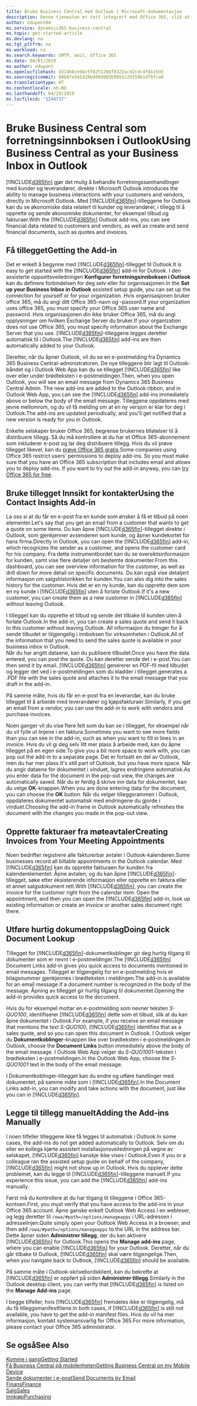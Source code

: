 ```yaml
---
title: Bruke Business Central med Outlook | Microsoft-dokumentasjon
description: Denne tjenesten er tett integrert med Office 365, slik at du kan behandle alle forretningssamhandlinger og e-postmeldinger med kunder og leverandører direkte i Outlook.
author: edupont04
ms.service: dynamics365-business-central
ms.topic: get-started-article
ms.devlang: na
ms.tgt_pltfrm: na
ms.workload: na
ms.search.keywords: SMTP, mail, Office 365
ms.date: 04/01/2019
ms.author: edupont
ms.openlocfilehash: d314b8ce94c5f8251298f0322acd2cdc4f6b15d5
ms.sourcegitcommit: 60b87e5eb32bb408dd65b9855c29159b1dfbfca8
ms.translationtype: HT
ms.contentlocale: nb-NO
ms.lasthandoff: 04/29/2019
ms.locfileid: "1246737"
---
```

# <a name="using-business-central-as-your-business-inbox-in-outlook"></a><span data-ttu-id="ed55f-103">Bruke Business Central som forretningsinnboksen i Outlook</span><span class="sxs-lookup"><span data-stu-id="ed55f-103">Using Business Central as your Business Inbox in Outlook</span></span>
[!INCLUDE[d365fin](includes/d365fin_md.md)] <span data-ttu-id="ed55f-104">gjør det mulig å behandle forretningssamhandlinger med kunder og leverandører, direkte i Microsoft Outlook.</span><span class="sxs-lookup"><span data-stu-id="ed55f-104">introduces the ability to manage business interactions with your customers and vendors, directly in Microsoft Outlook.</span></span> <span data-ttu-id="ed55f-105">Med [!INCLUDE[d365fin](includes/d365fin_md.md)]-tilleggene for Outlook kan du se økonomiske data relatert til kunder og leverandører, i tillegg til å opprette og sende økonomiske dokumenter, for eksempel tilbud og fakturaer.</span><span class="sxs-lookup"><span data-stu-id="ed55f-105">With the [!INCLUDE[d365fin](includes/d365fin_md.md)] Outlook add-ins, you can see financial data related to customers and vendors, as well as create and send financial documents, such as quotes and invoices.</span></span>  

## <a name="getting-the-add-in"></a><span data-ttu-id="ed55f-106">Få tillegget</span><span class="sxs-lookup"><span data-stu-id="ed55f-106">Getting the Add-in</span></span>
<span data-ttu-id="ed55f-107">Det er enkelt å begynne med [!INCLUDE[d365fin](includes/d365fin_md.md)]-tillegget til Outlook.</span><span class="sxs-lookup"><span data-stu-id="ed55f-107">It is easy to get started with the [!INCLUDE[d365fin](includes/d365fin_md.md)] add-in for Outlook.</span></span> <span data-ttu-id="ed55f-108">I den assisterte oppsettsveiledningen **Konfigurer forretningsinnboksen i Outlook** kan du definere forbindelsen for deg selv eller for organisasjonen.</span><span class="sxs-lookup"><span data-stu-id="ed55f-108">In the **Set up your Business Inbox in Outlook** assisted setup guide, you can set up the connection for yourself or for your organization.</span></span> <span data-ttu-id="ed55f-109">Hvis organisasjonen bruker office 365, må du angi ditt Office 365-navn og -passord.</span><span class="sxs-lookup"><span data-stu-id="ed55f-109">If your organization uses office 365, you must specify your Office 365 user name and password.</span></span> <span data-ttu-id="ed55f-110">Hvis organisasjonen din ikke bruker Office 365, må du angi opplysninger om hvilken Exchange Server du bruker.</span><span class="sxs-lookup"><span data-stu-id="ed55f-110">If your organization does not use Office 365, you must specify information about the Exchange Server that you use.</span></span> <span data-ttu-id="ed55f-111">[!INCLUDE[d365fin](includes/d365fin_md.md)]-tilleggene legges deretter automatisk til i Outlook.</span><span class="sxs-lookup"><span data-stu-id="ed55f-111">The [!INCLUDE[d365fin](includes/d365fin_md.md)] add-ins are then automatically added to your Outlook.</span></span>  

<span data-ttu-id="ed55f-112">Deretter, når du åpner Outlook, vil du se en e-postmelding fra Dynamics 365 Business Central-administratoren. De nye tilleggene blir lagt til Outlook-båndet og i Outlook Web App kan du se tillegget [!INCLUDE[d365fin](includes/d365fin_md.md)] like over eller under brødteksten i e-postmeldingen.</span><span class="sxs-lookup"><span data-stu-id="ed55f-112">Then, when you open Outlook, you will see an email message from Dynamics 365 Business Central Admin. The new add-ins are added to the Outlook ribbon, and in Outlook Web App, you can see the [!INCLUDE[d365fin](includes/d365fin_md.md)] add-ins immediately above or below the body of the email message.</span></span> <span data-ttu-id="ed55f-113">Tilleggene oppdateres med jevne mellomrom, og du vil få melding om at en ny versjon er klar for deg i Outlook.</span><span class="sxs-lookup"><span data-stu-id="ed55f-113">The add-ins are updated periodically, and you'll get notified that a new version is ready for you in Outlook.</span></span>  

<span data-ttu-id="ed55f-114">Enkelte selskaper bruker Office 365, begrense brukernes tillatelser til å distribuere tillegg. Så du må kontrollere at du har et Office 365-abonnement som inkluderer e-post og lar deg distribuere tillegg. Hvis du vil prøve tillegget likevel, kan du [prøve Office 365 gratis](https://products.office.com/try).</span><span class="sxs-lookup"><span data-stu-id="ed55f-114">Some companies using Office 365 restrict users’ permissions to deploy add-ins. So you must make sure that you have an Office 365 subscription that includes email and allows you to deploy add-ins. If you want to try out the add-in anyway, you can [try Office 365 for free](https://products.office.com/try).</span></span>  

## <a name="using-the-contact-insights-add-in"></a><span data-ttu-id="ed55f-115">Bruke tillegget Innsikt for kontakter</span><span class="sxs-lookup"><span data-stu-id="ed55f-115">Using the Contact Insights Add-in</span></span>
<span data-ttu-id="ed55f-116">La oss si at du får en e-post fra en kunde som ønsker å få et tilbud på noen elementer.</span><span class="sxs-lookup"><span data-stu-id="ed55f-116">Let's say that you get an email from a customer that wants to get a quote on some items.</span></span> <span data-ttu-id="ed55f-117">Du kan åpne [!INCLUDE[d365fin](includes/d365fin_md.md)]-tillegget direkte i Outlook, som gjenkjenner avsenderen som kunde, og åpner kundekortet for hans firma.</span><span class="sxs-lookup"><span data-stu-id="ed55f-117">Directly in Outlook, you can open the [!INCLUDE[d365fin](includes/d365fin_md.md)] add-in, which recognizes the sender as a customer, and opens the customer card for his company.</span></span> <span data-ttu-id="ed55f-118">Fra dette instrumentbordet kan du se oversiktsinformasjon for kunden, samt vise flere detaljer om bestemte dokumenter.</span><span class="sxs-lookup"><span data-stu-id="ed55f-118">From this dashboard, you can see overview information for the customer, as well as drill down for more detail on specific documents.</span></span> <span data-ttu-id="ed55f-119">Du kan også vise detaljert informasjon om salgshistorikken for kunden.</span><span class="sxs-lookup"><span data-stu-id="ed55f-119">You can also dig into the sales history for the customer.</span></span> <span data-ttu-id="ed55f-120">Hvis det er en ny kunde, kan du opprette dem som en ny kunde i [!INCLUDE[d365fin](includes/d365fin_md.md)] uten å forlate Outlook.</span><span class="sxs-lookup"><span data-stu-id="ed55f-120">If it's a new customer, you can create them as a new customer in [!INCLUDE[d365fin](includes/d365fin_md.md)] without leaving Outlook.</span></span>  

<span data-ttu-id="ed55f-121">I tillegget kan du opprette et tilbud og sende det tilbake til kunden uten å forlate Outlook.</span><span class="sxs-lookup"><span data-stu-id="ed55f-121">In the add-in, you can create a sales quote and send it back to this customer without leaving Outlook.</span></span> <span data-ttu-id="ed55f-122">All informasjon du trenger for å sende tilbudet er tilgjengelig i innboksen for virksomheten i Outlook.</span><span class="sxs-lookup"><span data-stu-id="ed55f-122">All of the information that you need to send the sales quote is available in your business inbox in Outlook.</span></span>  
<span data-ttu-id="ed55f-123">Når du har angitt dataene, kan du publisere tilbudet.</span><span class="sxs-lookup"><span data-stu-id="ed55f-123">Once you have the data entered, you can post the quote.</span></span> <span data-ttu-id="ed55f-124">Du kan deretter sende det i e-post.</span><span class="sxs-lookup"><span data-stu-id="ed55f-124">You can then send it by email.</span></span> [!INCLUDE[d365fin](includes/d365fin_md.md)] <span data-ttu-id="ed55f-125">genererer en PDF-fil med tilbudet og legger det ved i e-postmeldingen som du kladder i tillegget.</span><span class="sxs-lookup"><span data-stu-id="ed55f-125">generates a .PDF file with the sales quote and attaches it to the email message that you draft in the add-in.</span></span>  

<span data-ttu-id="ed55f-126">På samme måte, hvis du får en e-post fra en leverandør, kan du bruke tillegget til å arbeide med leverandører og kjøpsfakturaer.</span><span class="sxs-lookup"><span data-stu-id="ed55f-126">Similarly, if you get an email from a vendor, you can use the add-in to work with vendors and purchase invoices.</span></span>  

<span data-ttu-id="ed55f-127">Noen ganger vil du vise flere felt som du kan se i tillegget, for eksempel når du vil fylle ut linjene i en faktura.</span><span class="sxs-lookup"><span data-stu-id="ed55f-127">Sometimes you want to see more fields than you can see in the add-in, such as when you want to fill in lines in an invoice.</span></span> <span data-ttu-id="ed55f-128">Hvis du vil gi deg selv litt mer plass å arbeide med, kan du åpne tillegget på en egen side.</span><span class="sxs-lookup"><span data-stu-id="ed55f-128">To give you a bit more space to work with, you can pop out the add-in to a separate page.</span></span> <span data-ttu-id="ed55f-129">Det er fortsatt en del av Outlook, men du har mer plass.</span><span class="sxs-lookup"><span data-stu-id="ed55f-129">It's still part of Outlook, but you have more space.</span></span> <span data-ttu-id="ed55f-130">Når du angir dataene for dokumentet i vinduet, lagres endringene automatisk.</span><span class="sxs-lookup"><span data-stu-id="ed55f-130">As you enter data for the document in the pop-out view, the changes are automatically saved.</span></span> <span data-ttu-id="ed55f-131">Når du er ferdig å skrive inn data for dokumentet, kan du velge **OK**-knappen.</span><span class="sxs-lookup"><span data-stu-id="ed55f-131">When you are done entering data for the document, you can choose the **OK** button.</span></span> <span data-ttu-id="ed55f-132">Når du velger tilleggsrammen i Outlook, oppdateres dokumentet automatisk med endringene du gjorde i vinduet.</span><span class="sxs-lookup"><span data-stu-id="ed55f-132">Choosing the add-in frame in Outlook automatically refreshes the document with the changes you made in the pop-out view.</span></span>  

## <a name="creating-invoices-from-your-meeting-appointments"></a><span data-ttu-id="ed55f-133">Opprette fakturaer fra møteavtaler</span><span class="sxs-lookup"><span data-stu-id="ed55f-133">Creating Invoices from Your Meeting Appointments</span></span>
<span data-ttu-id="ed55f-134">Noen bedrifter registrere alle fakturerbar avtaler i Outlook-kalenderen.</span><span class="sxs-lookup"><span data-stu-id="ed55f-134">Some businesses record all billable appointments in the Outlook calendar.</span></span> <span data-ttu-id="ed55f-135">Med [!INCLUDE[d365fin](includes/d365fin_md.md)] kan du opprette fakturaen for kunden fra kalenderelementet: Åpne avtalen, og du kan åpne [!INCLUDE[d365fin](includes/d365fin_md.md)]-tillegget, søke etter eksisterende informasjon eller opprette en faktura eller et annet salgsdokument rett.</span><span class="sxs-lookup"><span data-stu-id="ed55f-135">With [!INCLUDE[d365fin](includes/d365fin_md.md)], you can create the invoice for the customer right from the calendar item: Open the appointment, and then you can open the [!INCLUDE[d365fin](includes/d365fin_md.md)] add-in, look up existing information or create an invoice or another sales document right there.</span></span>  

## <a name="doing-quick-document-lookup"></a><span data-ttu-id="ed55f-136">Utføre hurtig dokumentoppslag</span><span class="sxs-lookup"><span data-stu-id="ed55f-136">Doing Quick Document Lookup</span></span>
<span data-ttu-id="ed55f-137">Tillegget for [!INCLUDE[d365fin](includes/d365fin_md.md)]-dokumentkoblinger gir deg hurtig tilgang til dokumenter som er nevnt i e-postmeldinger.</span><span class="sxs-lookup"><span data-stu-id="ed55f-137">The [!INCLUDE[d365fin](includes/d365fin_md.md)] Document Links add-in gives you quick access to documents mentioned in email messages.</span></span> <span data-ttu-id="ed55f-138">Tillegget er tilgjengelig for en e-postmelding hvis et bilagsnummer gjenkjennes i brødteksten i meldingen.</span><span class="sxs-lookup"><span data-stu-id="ed55f-138">The add-in is available for an email message if a document number is recognized in the body of the message.</span></span> <span data-ttu-id="ed55f-139">Åpning av tillegget gir hurtig tilgang til dokumentet.</span><span class="sxs-lookup"><span data-stu-id="ed55f-139">Opening the add-in provides quick access to the document.</span></span>  

<span data-ttu-id="ed55f-140">Hvis du for eksempel mottar en e-postmelding som nevner teksten *S-QUO100*, identifiserer [!INCLUDE[d365fin](includes/d365fin_md.md)] dette som et tilbud, slik at du kan åpne dokumentet i Outlook.</span><span class="sxs-lookup"><span data-stu-id="ed55f-140">For example, if you receive an email message that mentions the text *S-QUO100*, [!INCLUDE[d365fin](includes/d365fin_md.md)] identifies that as a sales quote, and so you can open this document in Outlook.</span></span> <span data-ttu-id="ed55f-141">I Outlook velger du **Dokumentkoblinger**-knappen like over brødteksten i e-postmeldingen.</span><span class="sxs-lookup"><span data-stu-id="ed55f-141">In Outlook, choose the **Document Links** button immediately above the body of the email message.</span></span> <span data-ttu-id="ed55f-142">I Outlook Web App velger du *S-QUO1001*-teksten i brødteksten i e-postmeldingen.</span><span class="sxs-lookup"><span data-stu-id="ed55f-142">In the Outlook Web App, choose the *S-QUO1001* text in the body of the email message.</span></span>  

<span data-ttu-id="ed55f-143">I Dokumentkoblinger-tillegget kan du endre og utføre handlinger med dokumentet, på samme måte som i [!INCLUDE[d365fin](includes/d365fin_md.md)].</span><span class="sxs-lookup"><span data-stu-id="ed55f-143">In the Document Links add-in, you can modify and take actions with the document, just like you can in [!INCLUDE[d365fin](includes/d365fin_md.md)].</span></span>

## <a name="adding-the-add-ins-manually"></a><span data-ttu-id="ed55f-144">Legge til tillegg manuelt</span><span class="sxs-lookup"><span data-stu-id="ed55f-144">Adding the Add-ins Manually</span></span>
<span data-ttu-id="ed55f-145">I noen tilfeller tilleggene ikke få legges til automatisk i Outlook.</span><span class="sxs-lookup"><span data-stu-id="ed55f-145">In some cases, the add-ins do not get added automatically to Outlook.</span></span> <span data-ttu-id="ed55f-146">Selv om du eller en kollega kjørte assistert installasjonsveiledningen på vegne av selskapet, [!INCLUDE[d365fin](includes/d365fin_md.md)] kanskje ikke vises i Outlook.</span><span class="sxs-lookup"><span data-stu-id="ed55f-146">Even if you or a colleague ran the assisted setup guide on behalf of the company, [!INCLUDE[d365fin](includes/d365fin_md.md)] might not show up in Outlook.</span></span> <span data-ttu-id="ed55f-147">Hvis du opplever dette problemet, kan du legge til [!INCLUDE[d365fin](includes/d365fin_md.md)]-tilleggene manuelt.</span><span class="sxs-lookup"><span data-stu-id="ed55f-147">If you experience this issue, you can add the [!INCLUDE[d365fin](includes/d365fin_md.md)] add-ins manually.</span></span>  

<span data-ttu-id="ed55f-148">Først må du kontrollere at du har tilgang til tilleggene i Office 365-kontoen.</span><span class="sxs-lookup"><span data-stu-id="ed55f-148">First, you must verify that you have access to the add-ins in your Office 365 account.</span></span> <span data-ttu-id="ed55f-149">Åpne ganske enkelt Outlook Web Access i en webleser, og legg deretter til `/owa/#path=/options/manageapps` i URL-adressen i adresselinjen.</span><span class="sxs-lookup"><span data-stu-id="ed55f-149">Quite simply open your Outlook Web Access in a browser, and then add `/owa/#path=/options/manageapps` to the URL in the address bar.</span></span> <span data-ttu-id="ed55f-150">Dette åpner siden **Administrer tillegg**, der du kan aktivere [!INCLUDE[d365fin](includes/d365fin_md.md)] for Outlook.</span><span class="sxs-lookup"><span data-stu-id="ed55f-150">This opens the **Manage add-ins** page, where you can enable [!INCLUDE[d365fin](includes/d365fin_md.md)] for your Outlook.</span></span> <span data-ttu-id="ed55f-151">Deretter, når du går tilbake til Outlook, [!INCLUDE[d365fin](includes/d365fin_md.md)] skal være tilgjengelige.</span><span class="sxs-lookup"><span data-stu-id="ed55f-151">Then, when you navigate back to Outlook, [!INCLUDE[d365fin](includes/d365fin_md.md)] should be available.</span></span>  

<span data-ttu-id="ed55f-152">På samme måte i Outlook-skrivebordsklient, kan du bekrefte at [!INCLUDE[d365fin](includes/d365fin_md.md)] er oppført på siden **Administrer tillegg**.</span><span class="sxs-lookup"><span data-stu-id="ed55f-152">Similarly in the Outlook desktop client, you can verify that [!INCLUDE[d365fin](includes/d365fin_md.md)] is listed on the **Manage Add-ins** page.</span></span>  

<span data-ttu-id="ed55f-153">I begge tilfeller, hvis [!INCLUDE[d365fin](includes/d365fin_md.md)] fremdeles ikke er tilgjengelig, må du få tilleggsmanifestfilene.</span><span class="sxs-lookup"><span data-stu-id="ed55f-153">In both cases, if [!INCLUDE[d365fin](includes/d365fin_md.md)] is still not available, you have to get the add-in manifest files.</span></span> <span data-ttu-id="ed55f-154">Hvis du vil ha mer informasjon, kontakt systemansvarlig for Office 365.</span><span class="sxs-lookup"><span data-stu-id="ed55f-154">For more information, please contact your Office 365 administrator.</span></span>

## <a name="see-also"></a><span data-ttu-id="ed55f-155">Se også</span><span class="sxs-lookup"><span data-stu-id="ed55f-155">See Also</span></span>

[<span data-ttu-id="ed55f-156">Komme i gang</span><span class="sxs-lookup"><span data-stu-id="ed55f-156">Getting Started</span></span>](product-get-started.md)  
[<span data-ttu-id="ed55f-157">Få Business Central på mobilenheten</span><span class="sxs-lookup"><span data-stu-id="ed55f-157">Getting Business Central on my Mobile Device</span></span>](install-mobile-app.md)  
[<span data-ttu-id="ed55f-158">Sende dokumenter i e-post</span><span class="sxs-lookup"><span data-stu-id="ed55f-158">Send Documents by Email</span></span>](ui-how-send-documents-email.md)  
[<span data-ttu-id="ed55f-159">Finans</span><span class="sxs-lookup"><span data-stu-id="ed55f-159">Finance</span></span>](finance.md)  
[<span data-ttu-id="ed55f-160">Salg</span><span class="sxs-lookup"><span data-stu-id="ed55f-160">Sales</span></span>](sales-manage-sales.md)  
[<span data-ttu-id="ed55f-161">Innkjøp</span><span class="sxs-lookup"><span data-stu-id="ed55f-161">Purchasing</span></span>](purchasing-manage-purchasing.md)  
